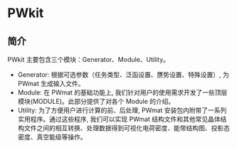 # PWkit

## 简介

PWkit 主要包含三个模块：Generator、Module、Utility。

- Generator: 根据可选参数（任务类型、泛函设置、赝势设置、特殊设置）, 为 PWmat 生成输入文件。
- Module: 在 PWmat 的基础功能上, 我们针对用户的使用需求开发了一些顶层模块(MODULE)。此部分提供了对各个 Module 的介绍。
- Utility: 为了方便用户进行计算的前、后处理, PWmat 安装包内附带了一系列实用程序。通过这些程序, 我们可以实现 PWmat 结构文件和其他常见晶体结构文件之间的相互转换、处理数据得到可视化电荷密度、能带结构图、投影态密度、真空能级等操作。

